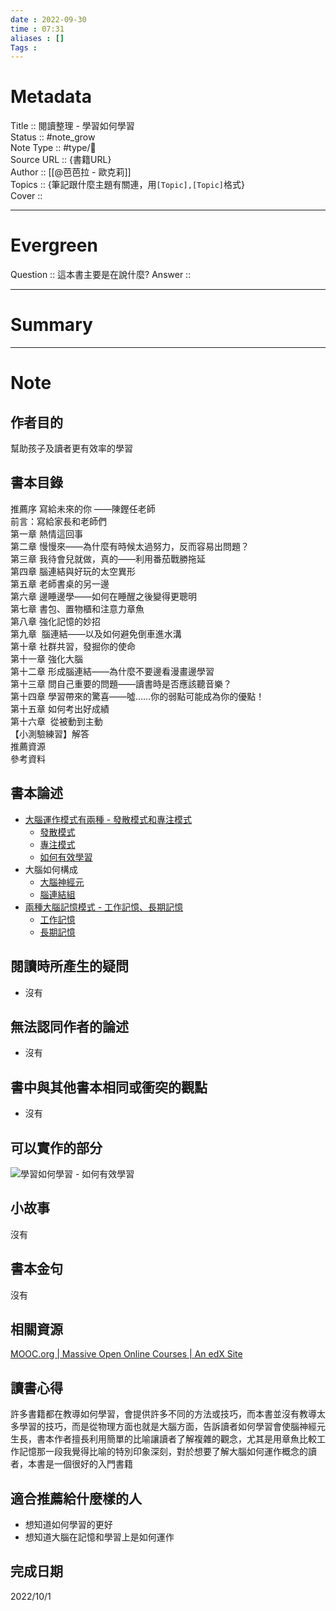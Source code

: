```yaml
---
date : 2022-09-30
time : 07:31
aliases : []
Tags : 
---
```

# Metadata
Title :: 閱讀整理 - 學習如何學習<br>
Status :: #note_grow <br>
Note Type :: #type/📘 <br>
Source URL :: {書籍URL}<br>
Author :: [[@芭芭拉 - 歐克莉]]<br>
Topics :: {筆記跟什麼主題有關連，用`[Topic],[Topic]`格式}<br>
Cover ::

 
---
# Evergreen
Question :: 這本書主要是在說什麼?
Answer :: 


---

# Summary
---

# Note

## 作者目的
幫助孩子及讀者更有效率的學習

## 書本目錄
推薦序 寫給未來的你 ——陳鏗任老師  
前言：寫給家長和老師們  
第一章 熱情這回事  
第二章 慢慢來——為什麼有時候太過努力，反而容易出問題？  
第三章 我待會兒就做，真的——利用番茄戰勝拖延  
第四章 腦連結與好玩的太空異形  
第五章 老師書桌的另一邊  
第六章 邊睡邊學——如何在睡醒之後變得更聰明  
第七章 書包、置物櫃和注意力章魚  
第八章 強化記憶的妙招  
第九章  腦連結——以及如何避免倒車進水溝  
第十章 社群共習，發掘你的使命  
第十一章 強化大腦  
第十二章 形成腦連結——為什麼不要邊看漫畫邊學習  
第十三章 問自己重要的問題——讀書時是否應該聽音樂？  
第十四章 學習帶來的驚喜——噓……你的弱點可能成為你的優點！  
第十五章 如何考出好成績  
第十六章  從被動到主動  
【小測驗練習】解答  
推薦資源  
參考資料

## 書本論述
- [大腦運作模式有兩種 - 發散模式和專注模式](../../Cards/21%20大腦/學習如何學習%20-%20大腦運作模式有兩種%20-%20發散模式和專注模式.md)
	- [發散模式](../../Cards/21%20大腦/學習如何學習%20-%20發散模式.md)
	- [專注模式](../../Cards/21%20大腦/學習如何學習%20-%20專注模式.md)
	- [如何有效學習](../../Cards/21%20大腦/學習如何學習%20-%20如何有效學習.md)
- 大腦如何構成
	- [大腦神經元](../../Cards/21%20大腦/學習如何學習%20-%20大腦神經元.md)
	- [腦連結組](../../Cards/21%20大腦/學習如何學習%20-%20腦連結組.md)
- [兩種大腦記憶模式 - 工作記憶、長期記憶](../../Cards/21%20大腦/學習如何學習%20-%20兩種大腦記憶模式%20-%20工作記憶、長期記憶.md)
	- [工作記憶](../../Cards/21%20大腦/學習如何學習%20-%20工作記憶.md)
	- [長期記憶](../../Cards/21%20大腦/學習如何學習%20-%20長期記憶.md)

## 閱讀時所產生的疑問
- 沒有

## 無法認同作者的論述
- 沒有

## 書中與其他書本相同或衝突的觀點
- 沒有

## 可以實作的部分
![學習如何學習 - 如何有效學習](../../Cards/21%20大腦/學習如何學習%20-%20如何有效學習.md#加強記憶)

## 小故事
沒有

## 書本金句
沒有

## 相關資源
[MOOC.org | Massive Open Online Courses | An edX Site](https://www.mooc.org/)


## 讀書心得
許多書籍都在教導如何學習，會提供許多不同的方法或技巧，而本書並沒有教導太多學習的技巧，而是從物理方面也就是大腦方面，告訴讀者如何學習會使腦神經元生長，書本作者擅長利用簡單的比喻讓讀者了解複雜的觀念，尤其是用章魚比較工作記憶那一段我覺得比喻的特別印象深刻，對於想要了解大腦如何運作概念的讀者，本書是一個很好的入門書籍

## 適合推薦給什麼樣的人
- 想知道如何學習的更好
- 想知道大腦在記憶和學習上是如何運作

## 完成日期
2022/10/1
